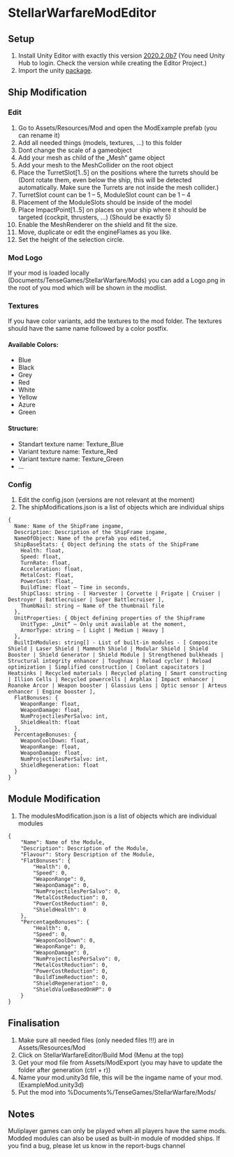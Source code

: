 # StellarWarfareModEditor
## Setup
1. Install Unity Editor with exactly this version [2020.2.0b7](https://unity3d.com/unity/beta/2020.2.0b7) (You need Unity Hub to login. Check the version while creating the Editor Project.)
2. Import the unity [package](https://github.com/MrBoneCrash/StellarWarfareModEditor/blob/main/SWEditor_6.unitypackage).

## Ship Modification

### Edit
1. Go to Assets/Resources/Mod and open the ModExample prefab (you can rename it)
1. Add all needed things (models, textures, …) to this folder
1. Dont change the scale of a gameobject
1. Add your mesh as child of the „Mesh“ game object
1. Add your mesh to the MeshCollider on the root object
1. Place the TurretSlot[1..5] on the positions where the turrets should be (Dont rotate them, even below the ship, this will be detected automatically. Make sure the Turrets are not inside the mesh collider.)
1. TurretSlot count can be 1 – 5, ModuleSlot count can be 1 – 4
1. Placement of the ModuleSlots should be inside of the model
1. Place ImpactPoint[1..5] on places on your ship where it should be targeted (cockpit, thrusters, …) (Should be exactly 5)
1. Enable the MeshRenderer on the shield and fit the size.
1. Move, duplicate or edit the engineFlames as you like.
1. Set the height of the selection circle.

### Mod Logo
If your mod is loaded locally (Documents/TenseGames/StellarWarfare/Mods) you can add a Logo.png in the root of you mod which will be shown in the modlist.

### Textures
If you have color variants, add the textures to the mod folder.
The textures should have the same name followed by a color postfix.

#### Available Colors:
- Blue
- Black
- Grey
- Red
- White
- Yellow
- Azure
- Green

#### Structure:
- Standart texture name: Texture_Blue
- Variant texture name: Texture_Red
- Variant texture name: Texture_Green
- ...

### Config
1. Edit the config.json (versions are not relevant at the moment)
1. The shipModifications.json is a list of objects which are individual ships

```
{
  Name: Name of the ShipFrame ingame,
  Description: Description of the ShipFrame ingame,
  NameOfObject: Name of the prefab you edited,
  ShipBaseStats: { Object defining the stats of the ShipFrame
    Health: float,
    Speed: float,
    TurnRate: float,
    Acceleration: float,
    MetalCost: float,
    PowerCost: float,
    BuildTime: float – Time in seconds,
    ShipClass: string - [ Harvester | Corvette | Frigate | Cruiser | Destroyer | Battlecruiser | Super Battlecruiser ],
    ThumbNail: string – Name of the thumbnail file
  },
  UnitProperties: { Object defining properties of the ShipFrame
    UnitType: „Unit“ – Only unit available at the moment,
    ArmorType: string – [ Light | Medium | Heavy ]
  },
  BuiltInModules: string[] - List of built-in modules - [ Composite Shield | Laser Shield | Mammoth Shield | Modular Shield | Shield Booster | Shield Generator | Shield Module | Strengthened bulkheads | Structural integrity enhancer | Toughnax | Reload cycler | Reload optimization | Simplified construction | Coolant capacitators | Heatsinks | Recycled materials | Recycled plating | Smart constructing | Illion Cells | Recycled powercells | Arphlax | Impact enhancer | Roanoke Arcor | Weapon booster | Glassius Lens | Optic sensor | Arteus enhancer | Engine booster ],
  FlatBonuses: { 
  	WeaponRange: float,
  	WeaponDamage: float,
    NumProjectilesPerSalvo: int,
  	ShieldHealth: float
  },
  PercentageBonuses: {
  	WeaponCoolDown: float,
  	WeaponRange: float,
  	WeaponDamage: float,
  	NumProjectilesPerSalvo: int,
  	ShieldRegeneration: float
  }
}
```

## Module Modification

1. The modulesModification.json is a list of objects which are individual modules

```
{
	"Name": Name of the Module,
	"Description": Description of the Module,
	"Flavour": Story Description of the Module,
	"FlatBonuses": {
		"Health": 0,
		"Speed": 0,
		"WeaponRange": 0,
		"WeaponDamage": 0,
		"NumProjectilesPerSalvo": 0,
		"MetalCostReduction": 0,
		"PowerCostReduction": 0,
		"ShieldHealth": 0
	},
	"PercentageBonuses": {
		"Health": 0,
		"Speed": 0,
		"WeaponCoolDown": 0,
		"WeaponRange": 0,
		"WeaponDamage": 0,
		"NumProjectilesPerSalvo": 0,
		"MetalCostReduction": 0,
		"PowerCostReduction": 0,
		"BuildTimeReduction": 0,
		"ShieldRegeneration": 0,
		"ShieldValueBasedOnHP": 0
	}
}
```

## Finalisation
1. Make sure all needed files (only needed files !!!) are in Assets/Resources/Mod
1. Click on StellarWarfareEditor/Build Mod (Menu at the top)
1. Get your mod file from Assets/ModExport (you may have to update the folder after generation (ctrl + r))
1. Name your mod.unity3d file, this will be the ingame name of your mod. (ExampleMod.unity3d)
1. Put the mod into %Documents%/TenseGames/StellarWarfare/Mods/

## Notes
Muliplayer games can only be played when all players have the same mods.
Modded modules can also be used as built-in module of modded ships. 
If you find a bug, please let us know in the report-bugs channel
